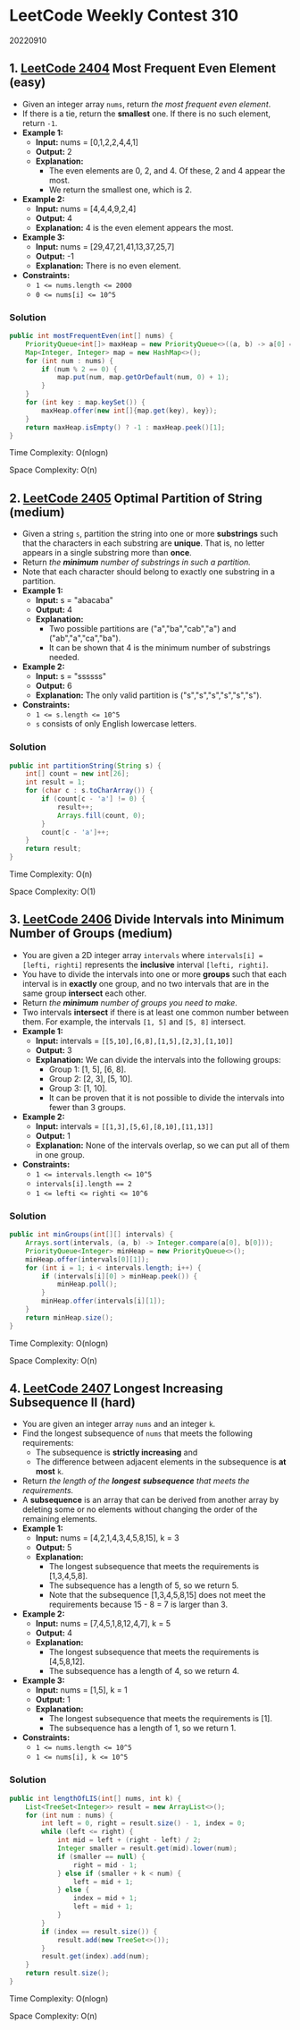 # LeetCode Weekly Contest 310

20220910

## 1. [LeetCode 2404](https://leetcode.com/problems/most-frequent-even-element/) Most Frequent Even Element (easy)

- Given an integer array `nums`, return _the most frequent even element_.
- If there is a tie, return the **smallest** one. If there is no such element, return `-1`.
- **Example 1:**
    - **Input:** nums = [0,1,2,2,4,4,1]
    - **Output:** 2
    - **Explanation:**
        - The even elements are 0, 2, and 4. Of these, 2 and 4 appear the most.
        - We return the smallest one, which is 2.
- **Example 2:**
    - **Input:** nums = [4,4,4,9,2,4]
    - **Output:** 4
    - **Explanation:** 4 is the even element appears the most.
- **Example 3:**
    - **Input:** nums = [29,47,21,41,13,37,25,7]
    - **Output:** -1
    - **Explanation:** There is no even element.
- **Constraints:**
    -   `1 <= nums.length <= 2000`
    -   `0 <= nums[i] <= 10^5`

### Solution

```java
public int mostFrequentEven(int[] nums) {
    PriorityQueue<int[]> maxHeap = new PriorityQueue<>((a, b) -> a[0] == b[0] ? a[1] - b[1] : b[0] - a[0]);
    Map<Integer, Integer> map = new HashMap<>();
    for (int num : nums) {
        if (num % 2 == 0) {
            map.put(num, map.getOrDefault(num, 0) + 1);
        }
    }
    for (int key : map.keySet()) {
        maxHeap.offer(new int[]{map.get(key), key});
    }
    return maxHeap.isEmpty() ? -1 : maxHeap.peek()[1];
}
```

Time Complexity: O(nlogn)

Space Complexity: O(n)

## 2. [LeetCode 2405](https://leetcode.com/problems/optimal-partition-of-string/) Optimal Partition of String (medium)

- Given a string `s`, partition the string into one or more **substrings** such that the characters in each substring are **unique**. That is, no letter appears in a single substring more than **once**.
- Return _the **minimum** number of substrings in such a partition._
- Note that each character should belong to exactly one substring in a partition.
- **Example 1:**
    - **Input:** s = "abacaba"
    - **Output:** 4
    - **Explanation:**
        - Two possible partitions are ("a","ba","cab","a") and ("ab","a","ca","ba").
        - It can be shown that 4 is the minimum number of substrings needed.
- **Example 2:**
    - **Input:** s = "ssssss"
    - **Output:** 6
    - **Explanation:** The only valid partition is ("s","s","s","s","s","s").
- **Constraints:**
    -   `1 <= s.length <= 10^5`
    -   `s` consists of only English lowercase letters.

### Solution

```java
public int partitionString(String s) {
    int[] count = new int[26];
    int result = 1;
    for (char c : s.toCharArray()) {
        if (count[c - 'a'] != 0) {
            result++;
            Arrays.fill(count, 0);
        }
        count[c - 'a']++;
    }
    return result;
}
```

Time Complexity: O(n)

Space Complexity: O(1)

## 3. [LeetCode 2406](https://leetcode.com/problems/divide-intervals-into-minimum-number-of-groups/) Divide Intervals into Minimum Number of Groups (medium)

- You are given a 2D integer array `intervals` where `intervals[i] = [lefti, righti]` represents the **inclusive** interval `[lefti, righti]`.
- You have to divide the intervals into one or more **groups** such that each interval is in **exactly** one group, and no two intervals that are in the same group **intersect** each other.
- Return _the **minimum** number of groups you need to make_.
- Two intervals **intersect** if there is at least one common number between them. For example, the intervals `[1, 5]` and `[5, 8]` intersect.
- **Example 1:**
    - **Input:** intervals = `[[5,10],[6,8],[1,5],[2,3],[1,10]]`
    - **Output:** 3
    - **Explanation:** We can divide the intervals into the following groups:
        - Group 1: [1, 5], [6, 8].
        - Group 2: [2, 3], [5, 10].
        - Group 3: [1, 10].
        - It can be proven that it is not possible to divide the intervals into fewer than 3 groups.
- **Example 2:**
    - **Input:** intervals = `[[1,3],[5,6],[8,10],[11,13]]`
    - **Output:** 1
    - **Explanation:** None of the intervals overlap, so we can put all of them in one group.
- **Constraints:**
    -   `1 <= intervals.length <= 10^5`
    -   `intervals[i].length == 2`
    -   `1 <= lefti <= righti <= 10^6`

### Solution

```java
public int minGroups(int[][] intervals) {
    Arrays.sort(intervals, (a, b) -> Integer.compare(a[0], b[0]));
    PriorityQueue<Integer> minHeap = new PriorityQueue<>();
    minHeap.offer(intervals[0][1]);
    for (int i = 1; i < intervals.length; i++) {
        if (intervals[i][0] > minHeap.peek()) {
            minHeap.poll();
        }
        minHeap.offer(intervals[i][1]);
    }
    return minHeap.size();
}
```

Time Complexity: O(nlogn)

Space Complexity: O(n)

## 4. [LeetCode 2407](https://leetcode.com/problems/longest-increasing-subsequence-ii/) Longest Increasing Subsequence II (hard)

- You are given an integer array `nums` and an integer `k`.
- Find the longest subsequence of `nums` that meets the following requirements:
    -   The subsequence is **strictly increasing** and
    -   The difference between adjacent elements in the subsequence is **at most** `k`.
- Return _the length of the **longest** **subsequence** that meets the requirements._
- A **subsequence** is an array that can be derived from another array by deleting some or no elements without changing the order of the remaining elements.
- **Example 1:**
    - **Input:** nums = [4,2,1,4,3,4,5,8,15], k = 3
    - **Output:** 5
    - **Explanation:**
        - The longest subsequence that meets the requirements is [1,3,4,5,8].
        - The subsequence has a length of 5, so we return 5.
        - Note that the subsequence [1,3,4,5,8,15] does not meet the requirements because 15 - 8 = 7 is larger than 3.
- **Example 2:**
    - **Input:** nums = [7,4,5,1,8,12,4,7], k = 5
    - **Output:** 4
    - **Explanation:**
        - The longest subsequence that meets the requirements is [4,5,8,12].
        - The subsequence has a length of 4, so we return 4.
- **Example 3:**
    - **Input:** nums = [1,5], k = 1
    - **Output:** 1
    - **Explanation:**
        - The longest subsequence that meets the requirements is [1].
        - The subsequence has a length of 1, so we return 1.
- **Constraints:**
    -   `1 <= nums.length <= 10^5`
    -   `1 <= nums[i], k <= 10^5`

### Solution

```java
public int lengthOfLIS(int[] nums, int k) {
    List<TreeSet<Integer>> result = new ArrayList<>();
    for (int num : nums) {
        int left = 0, right = result.size() - 1, index = 0;
        while (left <= right) {
            int mid = left + (right - left) / 2;
            Integer smaller = result.get(mid).lower(num);
            if (smaller == null) {
                right = mid - 1;
            } else if (smaller + k < num) {
                left = mid + 1;
            } else {
                index = mid + 1;
                left = mid + 1;
            }
        }
        if (index == result.size()) {
            result.add(new TreeSet<>());
        }
        result.get(index).add(num);
    }
    return result.size();
}
```

Time Complexity: O(nlogn)

Space Complexity: O(n)
